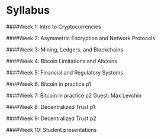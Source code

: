 Syllabus
=======
####Week 1: Intro to Cryptocurrencies

####Week 2: Asymmetric Encryption and Network Protocols

####Week 3: Mining, Ledgers, and Blockchains

####Week 4: Bitcoin Limitations and Altcoins

####Week 5: Financial and Regulatory Systems

####Week 6: Bitcoin in practice p1

####Week 7: Bitcoin in practice p2
Guest: Max Levchin

####Week 8: Decentralized Trust p1

####Week 9: Decentralized Trust p2

####Week 10: Student presentations


